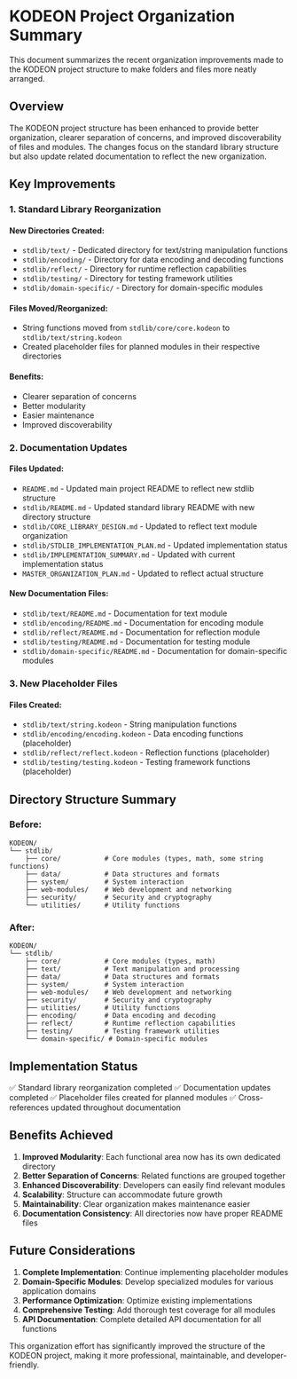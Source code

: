 # KODEON Project Organization Summary

This document summarizes the recent organization improvements made to the KODEON project structure to make folders and files more neatly arranged.

## Overview

The KODEON project structure has been enhanced to provide better organization, clearer separation of concerns, and improved discoverability of files and modules. The changes focus on the standard library structure but also update related documentation to reflect the new organization.

## Key Improvements

### 1. Standard Library Reorganization

#### New Directories Created:

-   `stdlib/text/` - Dedicated directory for text/string manipulation functions
-   `stdlib/encoding/` - Directory for data encoding and decoding functions
-   `stdlib/reflect/` - Directory for runtime reflection capabilities
-   `stdlib/testing/` - Directory for testing framework utilities
-   `stdlib/domain-specific/` - Directory for domain-specific modules

#### Files Moved/Reorganized:

-   String functions moved from `stdlib/core/core.kodeon` to `stdlib/text/string.kodeon`
-   Created placeholder files for planned modules in their respective directories

#### Benefits:

-   Clearer separation of concerns
-   Better modularity
-   Easier maintenance
-   Improved discoverability

### 2. Documentation Updates

#### Files Updated:

-   `README.md` - Updated main project README to reflect new stdlib structure
-   `stdlib/README.md` - Updated standard library README with new directory structure
-   `stdlib/CORE_LIBRARY_DESIGN.md` - Updated to reflect text module organization
-   `stdlib/STDLIB_IMPLEMENTATION_PLAN.md` - Updated implementation status
-   `stdlib/IMPLEMENTATION_SUMMARY.md` - Updated with current implementation status
-   `MASTER_ORGANIZATION_PLAN.md` - Updated to reflect actual structure

#### New Documentation Files:

-   `stdlib/text/README.md` - Documentation for text module
-   `stdlib/encoding/README.md` - Documentation for encoding module
-   `stdlib/reflect/README.md` - Documentation for reflection module
-   `stdlib/testing/README.md` - Documentation for testing module
-   `stdlib/domain-specific/README.md` - Documentation for domain-specific modules

### 3. New Placeholder Files

#### Files Created:

-   `stdlib/text/string.kodeon` - String manipulation functions
-   `stdlib/encoding/encoding.kodeon` - Data encoding functions (placeholder)
-   `stdlib/reflect/reflect.kodeon` - Reflection functions (placeholder)
-   `stdlib/testing/testing.kodeon` - Testing framework functions (placeholder)

## Directory Structure Summary

### Before:

```
KODEON/
└── stdlib/
    ├── core/           # Core modules (types, math, some string functions)
    ├── data/           # Data structures and formats
    ├── system/         # System interaction
    ├── web-modules/    # Web development and networking
    ├── security/       # Security and cryptography
    └── utilities/      # Utility functions
```

### After:

```
KODEON/
└── stdlib/
    ├── core/           # Core modules (types, math)
    ├── text/           # Text manipulation and processing
    ├── data/           # Data structures and formats
    ├── system/         # System interaction
    ├── web-modules/    # Web development and networking
    ├── security/       # Security and cryptography
    ├── utilities/      # Utility functions
    ├── encoding/       # Data encoding and decoding
    ├── reflect/        # Runtime reflection capabilities
    ├── testing/        # Testing framework utilities
    └── domain-specific/ # Domain-specific modules
```

## Implementation Status

✅ Standard library reorganization completed
✅ Documentation updates completed
✅ Placeholder files created for planned modules
✅ Cross-references updated throughout documentation

## Benefits Achieved

1. **Improved Modularity**: Each functional area now has its own dedicated directory
2. **Better Separation of Concerns**: Related functions are grouped together
3. **Enhanced Discoverability**: Developers can easily find relevant modules
4. **Scalability**: Structure can accommodate future growth
5. **Maintainability**: Clear organization makes maintenance easier
6. **Documentation Consistency**: All directories now have proper README files

## Future Considerations

1. **Complete Implementation**: Continue implementing placeholder modules
2. **Domain-Specific Modules**: Develop specialized modules for various application domains
3. **Performance Optimization**: Optimize existing implementations
4. **Comprehensive Testing**: Add thorough test coverage for all modules
5. **API Documentation**: Complete detailed API documentation for all functions

This organization effort has significantly improved the structure of the KODEON project, making it more professional, maintainable, and developer-friendly.
